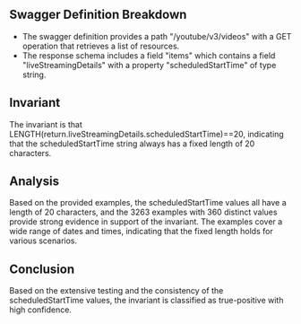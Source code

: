 ## Swagger Definition Breakdown
- The swagger definition provides a path "/youtube/v3/videos" with a GET operation that retrieves a list of resources.
- The response schema includes a field "items" which contains a field "liveStreamingDetails" with a property "scheduledStartTime" of type string.

## Invariant
The invariant is that LENGTH(return.liveStreamingDetails.scheduledStartTime)==20, indicating that the scheduledStartTime string always has a fixed length of 20 characters.

## Analysis
Based on the provided examples, the scheduledStartTime values all have a length of 20 characters, and the 3263 examples with 360 distinct values provide strong evidence in support of the invariant. The examples cover a wide range of dates and times, indicating that the fixed length holds for various scenarios.

## Conclusion
Based on the extensive testing and the consistency of the scheduledStartTime values, the invariant is classified as true-positive with high confidence.
